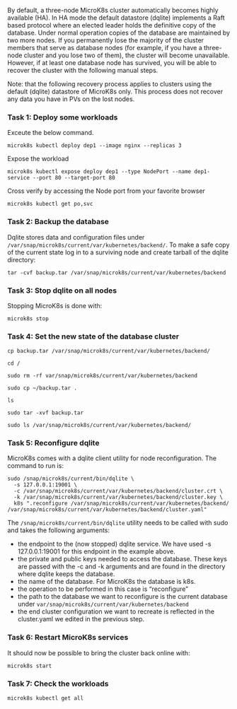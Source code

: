 By default, a three-node MicroK8s cluster automatically becomes highly available (HA). In HA mode the default datastore (dqlite) implements a Raft based protocol where an elected leader holds the definitive copy of the database. Under normal operation copies of the database are maintained by two more nodes. If you permanently lose the majority of the cluster members that serve as database nodes (for example, if you have a three-node cluster and you lose two of them), the cluster will become unavailable. However, if at least one database node has survived, you will be able to recover the cluster with the following manual steps.

Note: that the following recovery process applies to clusters using the default (dqlite) datastore of MicroK8s only. This process does not recover any data you have in PVs on the lost nodes.

### Task 1: Deploy some workloads
Exceute the below command.
```
microk8s kubectl deploy dep1 --image nginx --replicas 3
```
Expose the workload
```
microk8s kubectl expose deploy dep1 --type NodePort --name dep1-service --port 80 --target-port 80
```
Cross verify by accessing the Node port from your favorite browser
```
microk8s kubectl get po,svc
```

### Task 2: Backup the database
Dqlite stores data and configuration files under `/var/snap/microk8s/current/var/kubernetes/backend/`. To make a safe copy of the current state log in to a surviving node and create tarball of the dqlite directory:
```
tar -cvf backup.tar /var/snap/microk8s/current/var/kubernetes/backend
```

### Task 3: Stop dqlite on all nodes
Stopping MicroK8s is done with:
```
microk8s stop
```

### Task 4: Set the new state of the database cluster
```
cp backup.tar /var/snap/microk8s/current/var/kubernetes/backend/
```
```
cd /
```
```
sudo rm -rf var/snap/microk8s/current/var/kubernetes/backend
```
```
sudo cp ~/backup.tar .
```
```
ls
```
```
sudo tar -xvf backup.tar
```
```
sudo ls /var/snap/microk8s/current/var/kubernetes/backend/
```

### Task 5: Reconfigure dqlite
MicroK8s comes with a dqlite client utility for node reconfiguration. The command to run is:
```
sudo /snap/microk8s/current/bin/dqlite \
  -s 127.0.0.1:19001 \
  -c /var/snap/microk8s/current/var/kubernetes/backend/cluster.crt \
  -k /var/snap/microk8s/current/var/kubernetes/backend/cluster.key \
  k8s ".reconfigure /var/snap/microk8s/current/var/kubernetes/backend/ /var/snap/microk8s/current/var/kubernetes/backend/cluster.yaml"
```
The `/snap/microk8s/current/bin/dqlite` utility needs to be called with sudo and takes the following arguments:
* the endpoint to the (now stopped) dqlite service. We have used -s 127.0.0.1:19001 for this endpoint in the example above.
* the private and public keys needed to access the database. These keys are passed with the -c and -k arguments and are found in the directory where dqlite keeps the database.
* the name of the database. For MicroK8s the database is k8s.
* the operation to be performed in this case is “reconfigure”
* the path to the database we want to reconfigure is the current database under `var/snap/microk8s/current/var/kubernetes/backend`
* the end cluster configuration we want to recreate is reflected in the cluster.yaml we edited in the previous step.

### Task 6: Restart MicroK8s services
It should now be possible to bring the cluster back online with:
```
microk8s start
```

### Task 7: Check the workloads
```
microk8s kubectl get all
```
